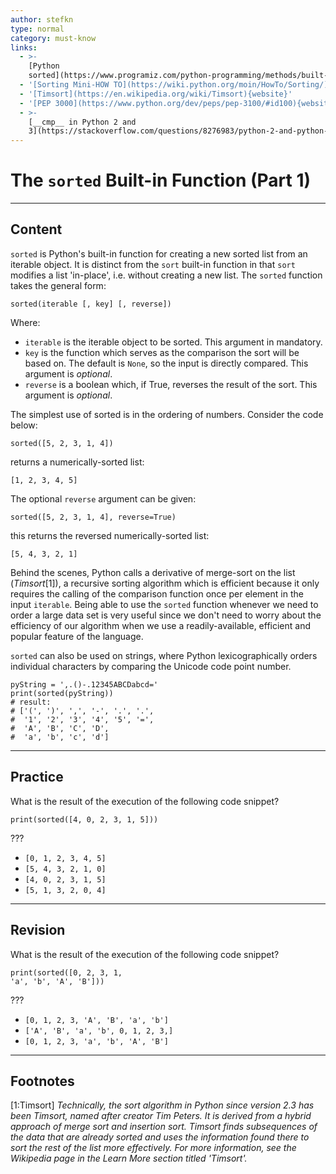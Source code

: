 ```yaml
---
author: stefkn
type: normal
category: must-know
links:
  - >-
    [Python
    sorted](https://www.programiz.com/python-programming/methods/built-in/sorted){website}
  - '[Sorting Mini-HOW TO](https://wiki.python.org/moin/HowTo/Sorting/){website}'
  - '[Timsort](https://en.wikipedia.org/wiki/Timsort){website}'
  - '[PEP 3000](https://www.python.org/dev/peps/pep-3100/#id100){website}'
  - >-
    [__cmp__ in Python 2 and
    3](https://stackoverflow.com/questions/8276983/python-2-and-python-3-cmp){website}
---
```


# The `sorted` Built-in Function (Part 1)


---

## Content

`sorted` is Python's built-in function for creating a new sorted list from an iterable object. It is distinct from the `sort` built-in function in that `sort` modifies a list 'in-place', i.e. without creating a new list. The `sorted` function takes the general form:

```plain-text
sorted(iterable [, key] [, reverse])
```

Where:

- `iterable` is the iterable object to be sorted. This argument in mandatory.
- `key` is the function which serves as the comparison the sort will be based on. The default is `None`, so the input is directly compared. This argument is *optional*.
- `reverse` is a boolean which, if True, reverses the result of the sort. This argument is *optional*.

The simplest use of sorted is in the ordering of numbers. Consider the code below:

```plain-text
sorted([5, 2, 3, 1, 4])
```

returns a numerically-sorted list:

```plain-text
[1, 2, 3, 4, 5]
```

The optional `reverse` argument can be given:

```plain-text
sorted([5, 2, 3, 1, 4], reverse=True)
```

this returns the reversed numerically-sorted list:

```plain-text
[5, 4, 3, 2, 1]
```

Behind the scenes, Python calls a derivative of merge-sort on the list (*Timsort*[1]), a recursive sorting algorithm which is efficient because it only requires the calling of the comparison function once per element in the input `iterable`. Being able to use the `sorted` function whenever we need to order a large data set is very useful since we don't need to worry about the efficiency of our algorithm when we use a readily-available, efficient and popular feature of the language.

`sorted` can also be used on strings, where Python lexicographically orders individual characters by comparing the Unicode code point number.

```plain-text
pyString = ',.()-.12345ABCDabcd='
print(sorted(pyString))
# result:
# ['(', ')', ',', '-', '.', '.',
#  '1', '2', '3', '4', '5', '=',
#  'A', 'B', 'C', 'D',
#  'a', 'b', 'c', 'd']
```


---

## Practice

What is the result of the execution of the following code snippet?

```plain-text
print(sorted([4, 0, 2, 3, 1, 5]))
```

???

- `[0, 1, 2, 3, 4, 5]`
- `[5, 4, 3, 2, 1, 0]`
- `[4, 0, 2, 3, 1, 5]`
- `[5, 1, 3, 2, 0, 4]`


---

## Revision

What is the result of the execution of the following code snippet?

```plain-text
print(sorted([0, 2, 3, 1,
'a', 'b', 'A', 'B']))
```

???

- `[0, 1, 2, 3, 'A', 'B', 'a', 'b']`
- `['A', 'B', 'a', 'b', 0, 1, 2, 3,]`
- `[0, 1, 2, 3, 'a', 'b', 'A', 'B']`


---

## Footnotes

[1:Timsort]
*Technically, the sort algorithm in Python since version 2.3 has been Timsort, named after creator Tim Peters. It is derived from a hybrid approach of merge sort and insertion sort. Timsort finds subsequences of the data that are already sorted and uses the information found there to sort the rest of the list more effectively. For more information, see the Wikipedia page in the Learn More section titled 'Timsort'.*
